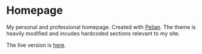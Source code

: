 # Homepage
My personal and professional homepage. Created with [Pelian](https://https://getpelican.com/.com). The theme is heavily modified and incudes hardcoded sections relevant to my site.

The live version is [here](https://sebs.website).


